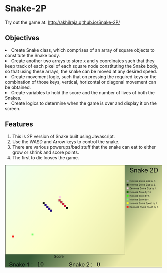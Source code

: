 # Snake-2P
Try out the game at.
http://akhilraja.github.io/Snake-2P/

## Objectives
<li>Create Snake class, which comprises of an array of square objects to constitute the Snake body.</li>
<li>Create another two arrays to store x and y coordinates such that they keep track of each pixel of each square node      
    constituting the Snake body, so that using these arrays, the snake can be moved at any desired speed.</li>
<li>Create movement logic, such that on pressing the required keys or the combination of those keys, vertical, horizontal or diagonal movement can be obtained.</li>
<li>Create variables to hold the score and the number of lives of both the Snakes.</li>
<li>Create logics to determine when the game is over and display it on the screen.</li>

## Features 

1. This is 2P version of Snake built using Javascript.
2. Use the WASD and Arrow keys to control the snake.
3. There are various powerups/bad stuff that the snake can eat to either grow or shrink and score points.
4. The first to die looses the game.

![Alt text](assets-readme/Snake.PNG?raw=true "Optional Title")


